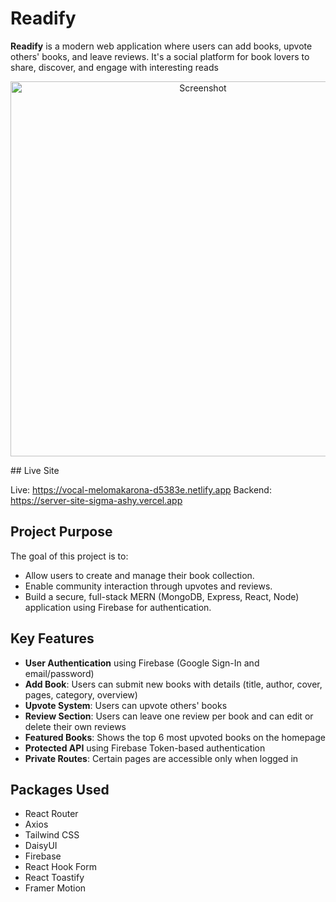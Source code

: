 #  Readify

**Readify** is a modern web application where users can add books, upvote others' books, and leave reviews. It's a social platform for book lovers to share, discover, and engage with interesting reads
<p align='center'> <img src="https://i.ibb.co.com/Zz1F24n2/Screenshot-2025-08-08-162345.png" alt="Screenshot" width="600"/></p>
##  Live Site

 Live: https://vocal-melomakarona-d5383e.netlify.app
 Backend: https://server-site-sigma-ashy.vercel.app 

## Project Purpose

The goal of this project is to:
- Allow users to create and manage their book collection.
- Enable community interaction through upvotes and reviews.
- Build a secure, full-stack MERN (MongoDB, Express, React, Node) application using Firebase for authentication.

##  Key Features

-  **User Authentication** using Firebase (Google Sign-In and email/password)
-  **Add Book**: Users can submit new books with details (title, author, cover, pages, category, overview)
-  **Upvote System**: Users can upvote others' books 
-  **Review Section**: Users can leave one review per book and can edit or delete their own reviews
-  **Featured Books**: Shows the top 6 most upvoted books on the homepage
-  **Protected API** using Firebase Token-based authentication
-  **Private Routes**: Certain pages are accessible only when logged in

## Packages Used

- React Router 
- Axios
- Tailwind CSS
- DaisyUI
- Firebase
- React Hook Form
- React  Toastify
- Framer Motion 


